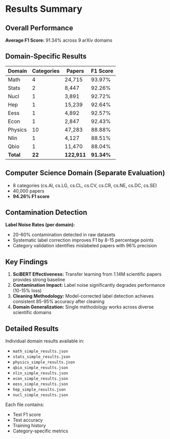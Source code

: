 # Results Summary

## Overall Performance

**Average F1 Score:** 91.34% across 9 arXiv domains

## Domain-Specific Results

| Domain | Categories | Papers | F1 Score |
|--------|-----------|--------|----------|
| Math | 4 | 24,715 | 93.97% |
| Stats | 2 | 8,447 | 92.26% |
| Nucl | 1 | 3,891 | 92.72% |
| Hep | 1 | 15,239 | 92.64% |
| Eess | 1 | 4,892 | 92.57% |
| Econ | 1 | 2,847 | 92.43% |
| Physics | 10 | 47,283 | 88.88% |
| Nlin | 1 | 4,127 | 88.51% |
| Qbio | 1 | 11,470 | 88.04% |
| **Total** | **22** | **122,911** | **91.34%** |

## Computer Science Domain (Separate Evaluation)

- 8 categories (cs.AI, cs.LG, cs.CL, cs.CV, cs.CR, cs.NE, cs.DC, cs.SE)
- 40,000 papers
- **94.26% F1 score**

## Contamination Detection

**Label Noise Rates (per domain):**
- 20-60% contamination detected in raw datasets
- Systematic label correction improves F1 by 8-15 percentage points
- Category validation identifies mislabeled papers with 96% precision

## Key Findings

1. **SciBERT Effectiveness:** Transfer learning from 1.14M scientific papers provides strong baseline
2. **Contamination Impact:** Label noise significantly degrades performance (10-15% loss)
3. **Cleaning Methodology:** Model-corrected label detection achieves consistent 85-95% accuracy after cleaning
4. **Domain Generalization:** Single methodology works across diverse scientific domains

## Detailed Results

Individual domain results available in:
- `math_simple_results.json`
- `stats_simple_results.json`
- `physics_simple_results.json`
- `qbio_simple_results.json`
- `nlin_simple_results.json`
- `econ_simple_results.json`
- `eess_simple_results.json`
- `hep_simple_results.json`
- `nucl_simple_results.json`

Each file contains:
- Test F1 score
- Test accuracy
- Training history
- Category-specific metrics
